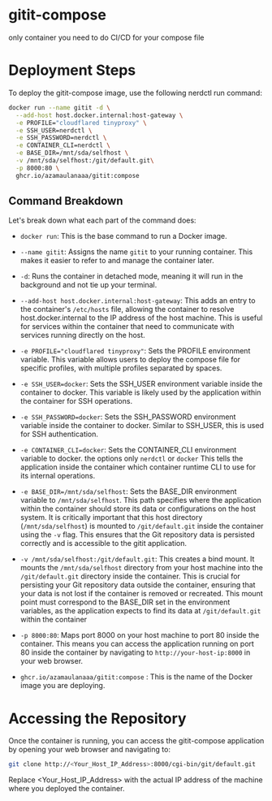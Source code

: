 # gitit-compose

only container you need to do CI/CD for your compose file

# Deployment Steps

To deploy the gitit-compose image, use the following nerdctl run command:

```sh
docker run --name gitit -d \
  --add-host host.docker.internal:host-gateway \
  -e PROFILE="cloudflared tinyproxy" \
  -e SSH_USER=nerdctl \
  -e SSH_PASSWORD=nerdctl \
  -e CONTAINER_CLI=nerdctl \
  -e BASE_DIR=/mnt/sda/selfhost \
  -v /mnt/sda/selfhost:/git/default.git\
  -p 8000:80 \
  ghcr.io/azamaulanaaa/gitit:compose

```

## Command Breakdown

Let's break down what each part of the command does:

- `docker run`: This is the base command to run a Docker image.

- `--name gitit`: Assigns the name `gitit` to your running container. This makes it easier to refer to and manage the container later.

- `-d`: Runs the container in detached mode, meaning it will run in the background and not tie up your terminal.

- `--add-host host.docker.internal:host-gateway`: This adds an entry to the container's `/etc/hosts` file, allowing the container to resolve host.docker.internal to the IP address of the host machine. This is useful for services within the container that need to communicate with services running directly on the host.

- `-e PROFILE="cloudflared tinyproxy"`: Sets the PROFILE environment variable. This variable allows users to deploy the compose file for specific profiles, with multiple profiles separated by spaces.

- `-e SSH_USER=docker`: Sets the SSH_USER environment variable inside the container to docker. This variable is likely used by the application within the container for SSH operations.

- `-e SSH_PASSWORD=docker`: Sets the SSH_PASSWORD environment variable inside the container to docker. Similar to SSH_USER, this is used for SSH authentication.

- `-e CONTAINER_CLI=docker`: Sets the CONTAINER_CLI environment variable to docker. the options only `nerdctl` or `docker` This tells the application inside the container which container runtime CLI to use for its internal operations.

- `-e BASE_DIR=/mnt/sda/selfhost`: Sets the BASE_DIR environment variable to `/mnt/sda/selfhost`. This path specifies where the application within the container should store its data or configurations on the host system. It is critically important that this host directory (`/mnt/sda/selfhost`) is mounted to `/git/default.git` inside the container using the `-v` flag. This ensures that the Git repository data is persisted correctly and is accessible to the gitit application.

- `-v /mnt/sda/selfhost:/git/default.git`: This creates a bind mount. It mounts the `/mnt/sda/selfhost` directory from your host machine into the `/git/default.git` directory inside the container. This is crucial for persisting your Git repository data outside the container, ensuring that your data is not lost if the container is removed or recreated. This mount point must correspond to the BASE_DIR set in the environment variables, as the application expects to find its data at `/git/default.git` within the container

- `-p 8000:80`: Maps port 8000 on your host machine to port 80 inside the container. This means you can access the application running on port 80 inside the container by navigating to `http://your-host-ip:8000` in your web browser.

- `ghcr.io/azamaulanaaa/gitit:compose` : This is the name of the Docker image you are deploying.

# Accessing the Repository

Once the container is running, you can access the gitit-compose application by opening your web browser and navigating to:

```sh
git clone http://<Your_Host_IP_Address>:8000/cgi-bin/git/default.git

```

Replace <Your_Host_IP_Address> with the actual IP address of the machine where you deployed the container.

